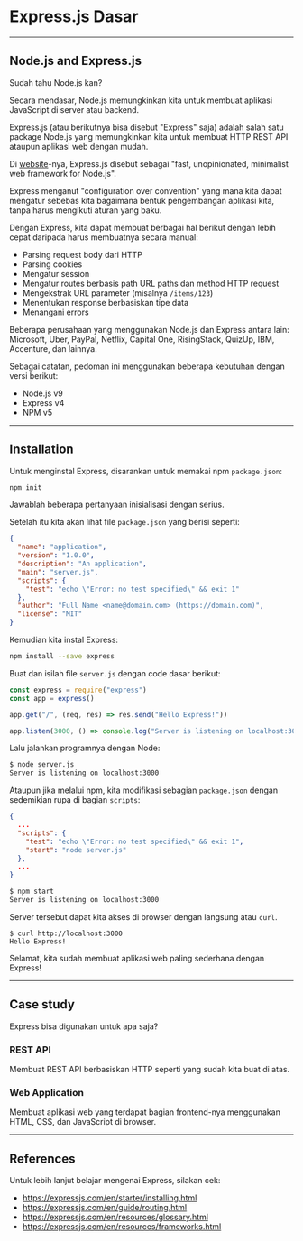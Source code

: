 # Express.js Dasar

--------------------------------------------------------------------------------

## Node.js and Express.js

Sudah tahu Node.js kan?

Secara mendasar, Node.js memungkinkan kita untuk membuat aplikasi JavaScript di server atau backend.

Express.js (atau berikutnya bisa disebut "Express" saja) adalah salah satu package Node.js yang memungkinkan kita untuk membuat HTTP REST API ataupun aplikasi web dengan mudah.

Di [website](https://expressjs.com)-nya, Express.js disebut sebagai "fast, unopinionated, minimalist web framework for Node.js".

Express menganut "configuration over convention" yang mana kita dapat mengatur sebebas kita bagaimana bentuk pengembangan aplikasi kita, tanpa harus mengikuti aturan yang baku.

Dengan Express, kita dapat membuat berbagai hal berikut dengan lebih cepat daripada harus membuatnya secara manual:

* Parsing request body dari HTTP
* Parsing cookies 
* Mengatur session
* Mengatur routes berbasis path URL paths dan method HTTP request
* Mengekstrak URL parameter (misalnya `/items/123`)
* Menentukan response berbasiskan tipe data
* Menangani errors

Beberapa perusahaan yang menggunakan Node.js dan Express antara lain: Microsoft, Uber, PayPal, Netflix, Capital One, RisingStack, QuizUp, IBM, Accenture, dan lainnya.

Sebagai catatan, pedoman ini menggunakan beberapa kebutuhan dengan versi berikut:

* Node.js v9
* Express v4
* NPM v5

--------------------------------------------------------------------------------

## Installation

Untuk menginstal Express, disarankan untuk memakai npm `package.json`:

```sh
npm init
```

Jawablah beberapa pertanyaan inisialisasi dengan serius.

Setelah itu kita akan lihat file `package.json` yang berisi seperti:

```json
{
  "name": "application",
  "version": "1.0.0",
  "description": "An application",
  "main": "server.js",
  "scripts": {
    "test": "echo \"Error: no test specified\" && exit 1"
  },
  "author": "Full Name <name@domain.com> (https://domain.com)",
  "license": "MIT"
}
```

Kemudian kita instal Express:

```sh
npm install --save express
```

Buat dan isilah file `server.js` dengan code dasar berikut:

```js
const express = require("express")
const app = express()

app.get("/", (req, res) => res.send("Hello Express!"))

app.listen(3000, () => console.log("Server is listening on localhost:3000"))
```

Lalu jalankan programnya dengan Node:

```sh
$ node server.js
Server is listening on localhost:3000
```

Ataupun jika melalui npm, kita modifikasi sebagian `package.json` dengan sedemikian rupa di bagian `scripts`:

```json
{
  ...
  "scripts": {
    "test": "echo \"Error: no test specified\" && exit 1",
    "start": "node server.js"
  },
  ...
}
```

```sh
$ npm start
Server is listening on localhost:3000
```

Server tersebut dapat kita akses di browser dengan langsung atau `curl`.

```
$ curl http://localhost:3000
Hello Express!
```

Selamat, kita sudah membuat aplikasi web paling sederhana dengan Express!

--------------------------------------------------------------------------------

## Case study

Express bisa digunakan untuk apa saja?

### REST API

Membuat REST API berbasiskan HTTP seperti yang sudah kita buat di atas.

### Web Application

Membuat aplikasi web yang terdapat bagian frontend-nya menggunakan HTML, CSS, dan JavaScript di browser.

--------------------------------------------------------------------------------

## References

Untuk lebih lanjut belajar mengenai Express, silakan cek:

* https://expressjs.com/en/starter/installing.html
* https://expressjs.com/en/guide/routing.html
* https://expressjs.com/en/resources/glossary.html
* https://expressjs.com/en/resources/frameworks.html

